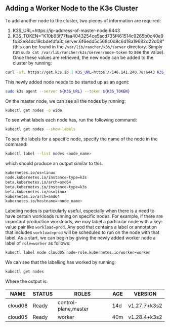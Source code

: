 ## Adding a Worker Node to the K3s Cluster

To add another node to the cluster, two pieces of information are required:   
1. K3S_URL=https://ip-address-of-master-node:6443   
2. K3S_TOKEN="K10b63f77faa4043254ce5acd735f461514c9265b0c40e9fb32e84dc19cbdefdfa3::server:6f6edd5c568c0d8c6d18a19682d22d08" (this can be found in the `/var/lib/rancher/k3s/server` directory. Simply run `sudo cat /var/lib/rancher/k3s/server/node-token` to see the value).   
Once these values are retrieved, the new node can be added to the cluster by running:
```bash
curl -sfL https://get.k3s.io | K3S_URL=https://146.141.240.78:6443 K3S_TOKEN="K10b63f77faa4043254ce5acd735f461514c9265b0c40e9fb32e84dc19cbdefdfa3::server:6f6edd5c568c0d8c6d18a19682d22d08" INSTALL_K3S_EXEC="--disable servicelb --disable traefik" sh -s - --write-kubeconfig-mode 644
```
This newly added node needs to be started up as an agent:
```bash
sudo k3s agent --server ${K3S_URL} --token ${K3S_TOKEN}
```
On the master node, we can see all the nodes by running:
```bash
kubectl get nodes -o wide
```
To see what labels each node has, run the following command:
```bash
kubectl get nodes --show-labels
```
To see the labels for a specific node, specify the name of the node in the command:
```bash
kubectl label --list nodes <node_name>
```
which should produce an output similar to this:
```bash
kubernetes.io/os=linux
node.kubernetes.io/instance-type=k3s
beta.kubernetes.io/arch=amd64
beta.kubernetes.io/instance-type=k3s
beta.kubernetes.io/os=linux
kubernetes.io/arch=amd64
kubernetes.io/hostname=<node_name>
```
Labeling nodes is particularly useful, especially when there is a need to have certain workloads running on specific nodes. For example, if there are important production workloads, we may label a particular node with a key-value pair like `workload=prod`. Any pod that contains a label or annotation that includes `workload=prod` will be scheduled to run on the node with that label. As a start, we can begin by giving the newly added worker node a label of `role=worker` as follows:
```bash
kubectl label node cloud05 node-role.kubernetes.io/worker=worker
```
We can see that the labelling has worked by running:
```bash
kubectl get nodes
```
Where the output is:   

| NAME    | STATUS | ROLES                | AGE |  VERSION     |
| ------- | ------ | -------------------- | --- | ------------ |
| cloud08 | Ready  | control-plane,master | 14d | v1.27.7+k3s2 |
| cloud05 | Ready  | worker               | 40m | v1.28.4+k3s2 |